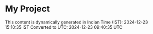 # My Project

This content is dynamically generated in Indian Time (IST): 2024-12-23 15:10:35 IST
Converted to UTC: 2024-12-23 09:40:35 UTC
